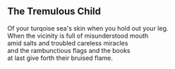 The Tremulous Child
-------------------
Of your turqoise sea's skin when you hold out your leg.  
When the vicinity is full of misunderstood mouth  
amid salts and troubled careless miracles  
and the rambunctious flags and the books  
at last give forth their bruised flame.  
